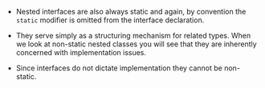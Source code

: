 - Nested interfaces are also always static and again, by convention the `static` modifier is omitted from the interface declaration.

- They serve simply as a structuring mechanism for related types. When we look at non-static nested classes you will see that they are inherently concerned with implementation issues.

- Since interfaces do not dictate implementation they cannot be non-static.

